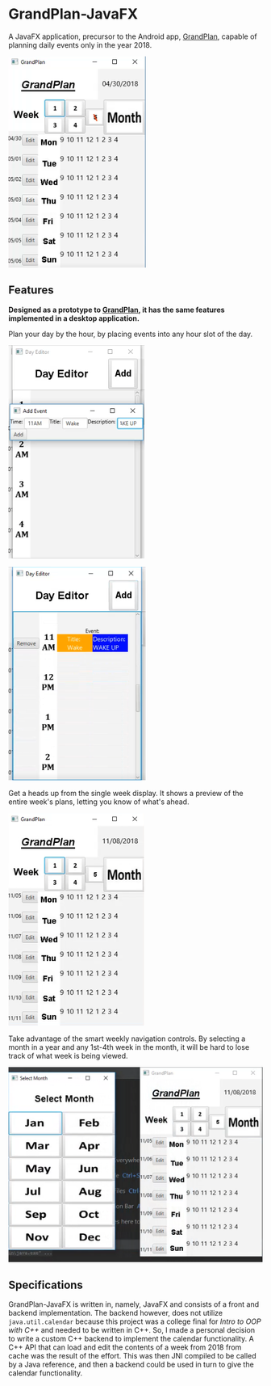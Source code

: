 ﻿# **GrandPlan-JavaFX**

A JavaFX application, precursor to the Android app, [GrandPlan](https://github.com/npweber/GrandPlan), capable of planning daily events only in the year 2018.

![](https://github.com/npweber/GrandPlan-JavaFX/raw/main/screenshots/Shot4.png)

## Features

**Designed as a prototype to [GrandPlan](https://github.com/npweber/GrandPlan), it has the same features implemented in a desktop application.**

Plan your day by the hour, by placing events into any hour slot of the day.

![](https://github.com/npweber/GrandPlan-JavaFX/raw/main/screenshots/Shot6.png)

![](https://github.com/npweber/GrandPlan-JavaFX/raw/main/screenshots/Shot7.png)

Get a heads up from the single week display. It shows a preview of the entire week's plans, letting you know of what's ahead.

![](https://github.com/npweber/GrandPlan-JavaFX/raw/main/screenshots/Shot1.png)

Take advantage of the smart weekly navigation controls. By selecting a month in a year and any 1st-4th week in the month, it will be hard to lose track of what week is being viewed.

![](https://github.com/npweber/GrandPlan-JavaFX/raw/main/screenshots/Shot2.png)

## Specifications

GrandPlan-JavaFX is written in, namely, JavaFX and consists of a front and backend implementation. The backend however, does not utilize `java.util.calendar` because this project was a college final for *Intro to OOP with C++* and needed to be written in C++. So, I made a personal decision to write a custom C++ backend to implement the calendar functionality. A C++ API that can load and edit the contents of a week from 2018 from cache was the result of the effort. This was then JNI compiled to be called by a Java reference, and then a backend could be used in turn to give the calendar functionality.
